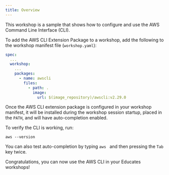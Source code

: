 ```yaml
---
title: Overview
---
```


This workshop is a sample that shows how to configure and use the
AWS Command Line Interface (CLI).

To add the AWS CLI Extension Package to a workshop,
add the following to the workshop manifest file (`workshop.yaml`):

```yaml
spec:
  ...
  workshop:
    ...
    packages:
      - name: awscli
        files:
          - path: .
            image:
              url: $(image_repository)/awscli:v2.29.0
```

Once the AWS CLI extension package is configured in your workshop manifest,
it will be installed during the workshop session startup,
placed in the `PATH`, and will have auto-completion enabled.

To verify the CLI is working, run:

```execute
aws --version
```

You can also test auto-completion by typing `aws ` and then pressing the `Tab` key twice.

Congratulations, you can now use the AWS CLI in your Educates workshops!